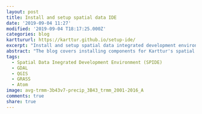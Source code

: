 ```yaml
---
layout: post
title: Install and setup spatial data IDE
date: '2019-09-04 11:27'
modified: '2019-09-04 T18:17:25.000Z'
categories: blog
karttururl: https://karttur.github.io/setup-ide/
excerpt: "Install and setup spatial data integrated development environment (SPIDE)"
abstract: "The blog covers installing components for Karttur's spatial data integrated development environment (SPIDE), including 1) Geographic Information Systems (GIS) [GDAL, QGIS and GRASS], 2) Python platform [Anaconda], 3) IDE [Eclipse], and 4) Database [postgreSQL]. The blog extensively covers how to install and link these components in Mac OSX, with a summary for Linux (Ubuntu 18-04)"
tags:
  - Spatial Data Inegrated Development Environment (SPIDE)
  - GDAL
  - QGIS
  - GRASS
  - Atom
image: avg-trmm-3b43v7-precip_3B43_trmm_2001-2016_A
comments: true
share: true
---
```

